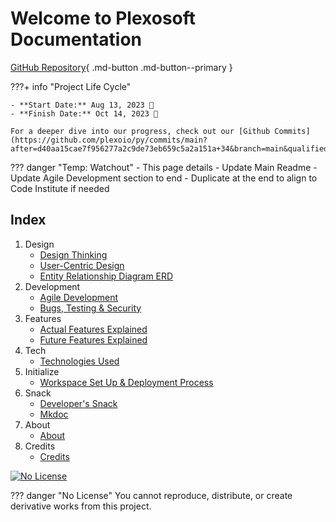 # Welcome to Plexosoft Documentation

[GitHub Repository](https://github.com/plexoio/py){ .md-button .md-button--primary }

???+ info "Project Life Cycle"

    - **Start Date:** Aug 13, 2023 📅
    - **Finish Date:** Oct 14, 2023 📅

    For a deeper dive into our progress, check out our [Github Commits](https://github.com/plexoio/py/commits/main?after=d40aa15cae7f956277a2c9de73eb659c5a2a151a+34&branch=main&qualified_name=refs%2Fheads%2Fmain).

??? danger "Temp: Watchout"
    - This page details
    - Update Main Readme
    - Update Agile Development section to end
    - Duplicate at the end to align to Code Institute if needed

## Index
1. Design
    - [Design Thinking](design/design-thinking/overview.md)
    - [User-Centric Design](design/user-centric/overview.md)
    - [Entity Relationship Diagram ERD](design/erd/erd.md)
2. Development
    - [Agile Development](development/agile-development/agile_development.md)
    - [Bugs, Testing & Security](development/bug-test-security/bug_test_security.md)
3. Features
    - [Actual Features Explained](features/actual-features/actual_features.md)
    - [Future Features Explained](features/future-features/future_features.md)
4. Tech
    - [Technologies Used](tech/tech_used.md)
5. Initialize
    - [Workspace Set Up & Deployment Process](initialize/setup_and_deployment.md)
6. Snack
    - [Developer's Snack](snack/developer-snack/overview.md)
    - [Mkdoc](snack/mkdoc/mkdoc.md)
7. About
    - [About](about/about.md)
9. Credits
    - [Credits](credits/credits.md)


[![No License](https://img.shields.io/badge/License-No_License-red)](about/LICENSE.md) 

??? danger "No License"
    You cannot reproduce, distribute, or create derivative works from this project.
